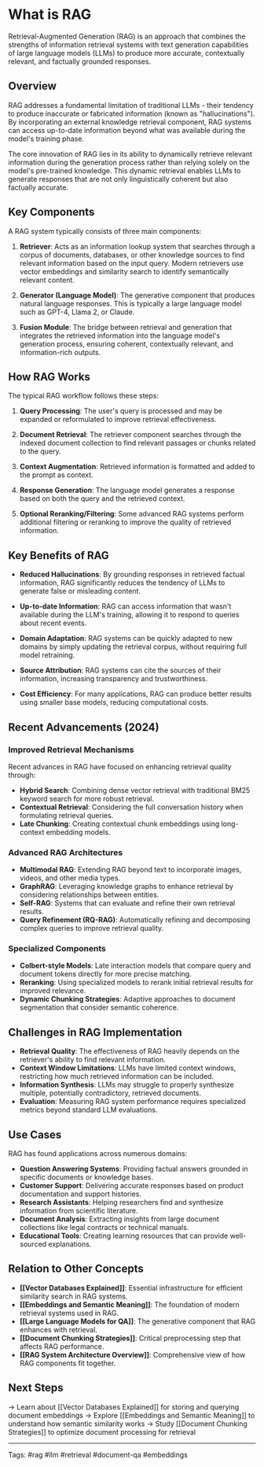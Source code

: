 # What is RAG

Retrieval-Augmented Generation (RAG) is an approach that combines the strengths of information retrieval systems with text generation capabilities of large language models (LLMs) to produce more accurate, contextually relevant, and factually grounded responses.

## Overview

RAG addresses a fundamental limitation of traditional LLMs - their tendency to produce inaccurate or fabricated information (known as "hallucinations"). By incorporating an external knowledge retrieval component, RAG systems can access up-to-date information beyond what was available during the model's training phase.

The core innovation of RAG lies in its ability to dynamically retrieve relevant information during the generation process rather than relying solely on the model's pre-trained knowledge. This dynamic retrieval enables LLMs to generate responses that are not only linguistically coherent but also factually accurate.

## Key Components

A RAG system typically consists of three main components:

1. **Retriever**: Acts as an information lookup system that searches through a corpus of documents, databases, or other knowledge sources to find relevant information based on the input query. Modern retrievers use vector embeddings and similarity search to identify semantically relevant content.

2. **Generator (Language Model)**: The generative component that produces natural language responses. This is typically a large language model such as GPT-4, Llama 2, or Claude.

3. **Fusion Module**: The bridge between retrieval and generation that integrates the retrieved information into the language model's generation process, ensuring coherent, contextually relevant, and information-rich outputs.

## How RAG Works

The typical RAG workflow follows these steps:

1. **Query Processing**: The user's query is processed and may be expanded or reformulated to improve retrieval effectiveness.

2. **Document Retrieval**: The retriever component searches through the indexed document collection to find relevant passages or chunks related to the query.

3. **Context Augmentation**: Retrieved information is formatted and added to the prompt as context.

4. **Response Generation**: The language model generates a response based on both the query and the retrieved context.

5. **Optional Reranking/Filtering**: Some advanced RAG systems perform additional filtering or reranking to improve the quality of retrieved information.

## Key Benefits of RAG

- **Reduced Hallucinations**: By grounding responses in retrieved factual information, RAG significantly reduces the tendency of LLMs to generate false or misleading content.

- **Up-to-date Information**: RAG can access information that wasn't available during the LLM's training, allowing it to respond to queries about recent events.

- **Domain Adaptation**: RAG systems can be quickly adapted to new domains by simply updating the retrieval corpus, without requiring full model retraining.

- **Source Attribution**: RAG systems can cite the sources of their information, increasing transparency and trustworthiness.

- **Cost Efficiency**: For many applications, RAG can produce better results using smaller base models, reducing computational costs.

## Recent Advancements (2024)

### Improved Retrieval Mechanisms

Recent advances in RAG have focused on enhancing retrieval quality through:

- **Hybrid Search**: Combining dense vector retrieval with traditional BM25 keyword search for more robust retrieval.
- **Contextual Retrieval**: Considering the full conversation history when formulating retrieval queries.
- **Late Chunking**: Creating contextual chunk embeddings using long-context embedding models.

### Advanced RAG Architectures

- **Multimodal RAG**: Extending RAG beyond text to incorporate images, videos, and other media types.
- **GraphRAG**: Leveraging knowledge graphs to enhance retrieval by considering relationships between entities.
- **Self-RAG**: Systems that can evaluate and refine their own retrieval results.
- **Query Refinement (RQ-RAG)**: Automatically refining and decomposing complex queries to improve retrieval quality.

### Specialized Components

- **Colbert-style Models**: Late interaction models that compare query and document tokens directly for more precise matching.
- **Reranking**: Using specialized models to rerank initial retrieval results for improved relevance.
- **Dynamic Chunking Strategies**: Adaptive approaches to document segmentation that consider semantic coherence.

## Challenges in RAG Implementation

- **Retrieval Quality**: The effectiveness of RAG heavily depends on the retriever's ability to find relevant information.
- **Context Window Limitations**: LLMs have limited context windows, restricting how much retrieved information can be included.
- **Information Synthesis**: LLMs may struggle to properly synthesize multiple, potentially contradictory, retrieved documents.
- **Evaluation**: Measuring RAG system performance requires specialized metrics beyond standard LLM evaluations.

## Use Cases

RAG has found applications across numerous domains:

- **Question Answering Systems**: Providing factual answers grounded in specific documents or knowledge bases.
- **Customer Support**: Delivering accurate responses based on product documentation and support histories.
- **Research Assistants**: Helping researchers find and synthesize information from scientific literature.
- **Document Analysis**: Extracting insights from large document collections like legal contracts or technical manuals.
- **Educational Tools**: Creating learning resources that can provide well-sourced explanations.

## Relation to Other Concepts

- **[[Vector Databases Explained]]**: Essential infrastructure for efficient similarity search in RAG systems.
- **[[Embeddings and Semantic Meaning]]**: The foundation of modern retrieval systems used in RAG.
- **[[Large Language Models for QA]]**: The generative component that RAG enhances with retrieval.
- **[[Document Chunking Strategies]]**: Critical preprocessing step that affects RAG performance.
- **[[RAG System Architecture Overview]]**: Comprehensive view of how RAG components fit together.

## Next Steps
→ Learn about [[Vector Databases Explained]] for storing and querying document embeddings
→ Explore [[Embeddings and Semantic Meaning]] to understand how semantic similarity works
→ Study [[Document Chunking Strategies]] to optimize document processing for retrieval

---
Tags: #rag #llm #retrieval #document-qa #embeddings 